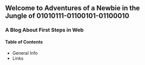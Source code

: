 ## Welcome to **Adventures of a Newbie in the Jungle of 01010111-01100101-01100010**  

### A Blog About First Steps in Web  

#### Table of Contents  

* General Info
* Links  
  